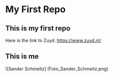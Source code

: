 # My First Repo
## This is my first repo
Here is the link to Zuyd: https://www.zuyd.nl/
## This is me
![Sander Schmeitz] (Foto_Sander_Schmeitz.png)
